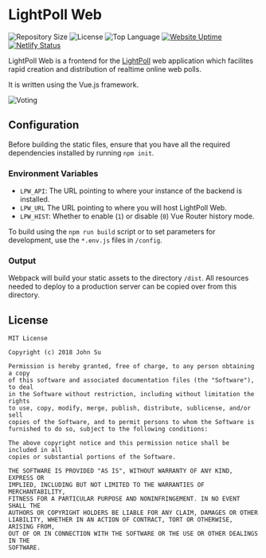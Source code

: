 # LightPoll Web
![Repository Size](https://img.shields.io/github/repo-size/JSN190/LightPollWeb.svg?t&style=flat-square)
![License](https://img.shields.io/github/license/JSN190/LightPollWeb.svg?&style=flat-square)
![Top Language](https://img.shields.io/github/languages/top/JSN190/LightPollWeb.svg?&style=flat-square)
[![Website Uptime](https://img.shields.io/website-up-down-green-red/http/lightpoll.org.svg?label=lightpoll.org&style=flat-square)](https://lightpoll.org)
[![Netlify Status](https://api.netlify.com/api/v1/badges/66474294-5d8d-4286-b610-58d8f85a07d7/deploy-status)](https://lightpoll.org)

LightPoll Web is a frontend for the [LightPoll](https://github.com/Tyncture/LightPoll) web application which 
facilites rapid creation and distribution of realtime online web polls.

It is written using the Vue.js framework.

![Voting](https://i.imgur.com/w0335bd.gif)

## Configuration

Before building the static files, ensure that you have all the required dependencies installed by running `npm init`. 

### Environment Variables

- `LPW_API`: The URL pointing to where your instance of the backend is installed.
- `LPW_URL` The URL pointing to where you will host LightPoll Web.
- `LPW_HIST`: Whether to enable (`1`) or disable (`0`) Vue Router history mode.

To build using the `npm run build` script or to set parameters for development, use the `*.env.js` files in `/config`.

### Output

Webpack will build your static assets to the directory `/dist`. All resources needed to deploy to a production server can be
copied over from this directory.

## License
```
MIT License

Copyright (c) 2018 John Su

Permission is hereby granted, free of charge, to any person obtaining a copy
of this software and associated documentation files (the "Software"), to deal
in the Software without restriction, including without limitation the rights
to use, copy, modify, merge, publish, distribute, sublicense, and/or sell
copies of the Software, and to permit persons to whom the Software is
furnished to do so, subject to the following conditions:

The above copyright notice and this permission notice shall be included in all
copies or substantial portions of the Software.

THE SOFTWARE IS PROVIDED "AS IS", WITHOUT WARRANTY OF ANY KIND, EXPRESS OR
IMPLIED, INCLUDING BUT NOT LIMITED TO THE WARRANTIES OF MERCHANTABILITY,
FITNESS FOR A PARTICULAR PURPOSE AND NONINFRINGEMENT. IN NO EVENT SHALL THE
AUTHORS OR COPYRIGHT HOLDERS BE LIABLE FOR ANY CLAIM, DAMAGES OR OTHER
LIABILITY, WHETHER IN AN ACTION OF CONTRACT, TORT OR OTHERWISE, ARISING FROM,
OUT OF OR IN CONNECTION WITH THE SOFTWARE OR THE USE OR OTHER DEALINGS IN THE
SOFTWARE.
```


